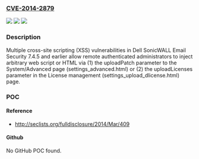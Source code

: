 ### [CVE-2014-2879](https://cve.mitre.org/cgi-bin/cvename.cgi?name=CVE-2014-2879)
![](https://img.shields.io/static/v1?label=Product&message=n%2Fa&color=blue)
![](https://img.shields.io/static/v1?label=Version&message=n%2Fa&color=blue)
![](https://img.shields.io/static/v1?label=Vulnerability&message=n%2Fa&color=brighgreen)

### Description

Multiple cross-site scripting (XSS) vulnerabilities in Dell SonicWALL Email Security 7.4.5 and earlier allow remote authenticated administrators to inject arbitrary web script or HTML via (1) the uploadPatch parameter to the System/Advanced page (settings_advanced.html) or (2) the uploadLicenses parameter in the License management (settings_upload_dlicense.html) page.

### POC

#### Reference
- http://seclists.org/fulldisclosure/2014/Mar/409

#### Github
No GitHub POC found.

